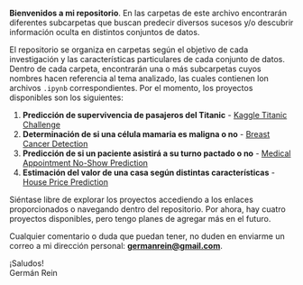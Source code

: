 **Bienvenidos a mi repositorio**. En las carpetas de este archivo encontrarán diferentes subcarpetas que buscan predecir diversos sucesos y/o descubrir información oculta en distintos conjuntos de datos.

El repositorio se organiza en carpetas según el objetivo de cada investigación y las características particulares de cada conjunto de datos. Dentro de cada carpeta, encontrarán una o más subcarpetas cuyos nombres hacen referencia al tema analizado, las cuales contienen lon archivos `.ipynb` correspondientes. Por el momento, los proyectos disponibles son los siguientes:

1. **Predicción de supervivencia de pasajeros del Titanic** - [Kaggle Titanic Challenge](https://github.com/GermanRein1994/Proyectos_Data_Science/blob/main/01%20-%20Binary%20Clasification/Titanic/Kaggle%20Titanic%20Challenge.ipynb)
2. **Determinación de si una célula mamaria es maligna o no** - [Breast Cancer Detection](https://github.com/GermanRein1994/Proyectos_Data_Science/blob/main/01%20-%20Binary%20Clasification/Breast%20Cancer/Breast%20Cancer.ipynb)
3. **Predicción de si un paciente asistirá a su turno pactado o no** - [Medical Appointment No-Show Prediction](https://github.com/GermanRein1994/Proyectos_Data_Science/blob/main/02%20-%20Imbalanced%20Binary%20Clasification/Medical%20Appointment%20No%20Show/No-Show%20Medical%20Appointment.ipynb)
4. **Estimación del valor de una casa según distintas características** - [House Price Prediction](https://github.com/GermanRein1994/Proyectos_Data_Science/blob/main/03%20-%20Regression/House%20Prices/Regression%20House%20Prices.ipynb)

Siéntase libre de explorar los proyectos accediendo a los enlaces proporcionados o navegando dentro del repositorio. Por ahora, hay cuatro proyectos disponibles, pero tengo planes de agregar más en el futuro.

Cualquier comentario o duda que puedan tener, no duden en enviarme un correo a mi dirección personal: **germanrein@gmail.com**.

¡Saludos!  
Germán Rein
